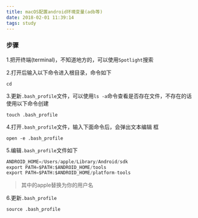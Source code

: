 ```yaml
---
title: macOS配置android环境变量(adb等)
date: 2018-02-01 11:39:14
tags: study
---
```


### 步骤

1.把开终端(terminal)，不知道地方的，可以使用`Spotlight`搜索

2.打开后输入以下命令进入根目录，命令如下
  ```
cd
  ```

3.更新`.bash_profile`文件，可以使用`ls -a`命令查看是否存在文件，不存在的话使用以下命令创建
  ```
touch .bash_profile
  ```

4.打开`.bash_profile`文件，输入下面命令后，会弹出文本编辑 框

  ```
open -e .bash_profile
  ```

5.编辑`.bash_profile`文件如下

  ```python
ANDROID_HOME=/Users/apple/Library/Android/sdk
export PATH=$PATH:$ANDROID_HOME/tools
export PATH=$PATH:$ANDROID_HOME/platform-tools
  ```

>  其中的apple替换为你的用户名


6.更新`.bash_profile`

  ```
  source .bash_profile
  ```

